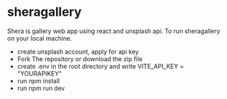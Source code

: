 # sheragallery
Shera is gallery web app using react and unsplash api.
To run sheragallery on your local machine.
   - create unsplash account, apply for api key
   - Fork The repository or download the zip file
   - create .env in the root directory and write VITE_API_KEY = "YOURAPIKEY"
   - run npm install
   - run npm run dev
